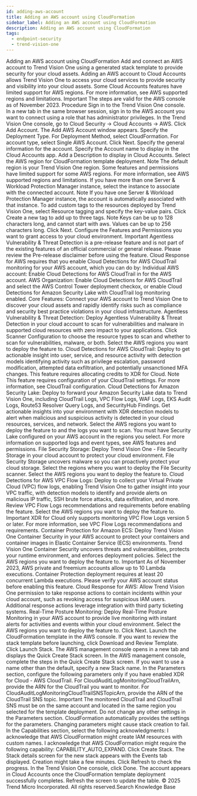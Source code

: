 ```yaml
---
id: adding-aws-account
title: Adding an AWS account using CloudFormation
sidebar_label: Adding an AWS account using CloudFormation
description: Adding an AWS account using CloudFormation
tags:
  - endpoint-security
  - trend-vision-one
---
```


 Adding an AWS account using CloudFormation Add and connect an AWS account to Trend Vision One using a generated stack template to provide security for your cloud assets. Adding an AWS account to Cloud Accounts allows Trend Vision One to access your cloud services to provide security and visibility into your cloud assets. Some Cloud Accounts features have limited support for AWS regions. For more information, see AWS supported regions and limitations. Important The steps are valid for the AWS console as of November 2023. Procedure Sign in to the Trend Vision One console. In a new tab in the same browser session, sign in to the AWS account you want to connect using a role that has administrator privileges. In the Trend Vision One console, go to Cloud Security → Cloud Accounts → AWS. Click Add Account. The Add AWS Account window appears. Specify the Deployment Type. For Deployment Method, select CloudFormation. For account type, select Single AWS Account. Click Next. Specify the general information for the account. Specify the Account name to display in the Cloud Accounts app. Add a Description to display in Cloud Accounts. Select the AWS region for CloudFormation template deployment. Note The default region is your Trend Vision One region. Some features and permissions have limited support for some AWS regions. For more information, see AWS supported regions and limitations. If you have more than one Server & Workload Protection Manager instance, select the instance to associate with the connected account. Note If you have one Server & Workload Protection Manager instance, the account is automatically associated with that instance. To add custom tags to the resources deployed by Trend Vision One, select Resource tagging and specify the key-value pairs. Click Create a new tag to add up to three tags. Note Keys can be up to 128 characters long, and cannot start with aws. Values can be up to 256 characters long. Click Next. Configure the Features and Permissions you want to grant access to your cloud environment. Important Agentless Vulnerability & Threat Detection is a pre-release feature and is not part of the existing features of an official commercial or general release. Please review the Pre-release disclaimer before using the feature. Cloud Response for AWS requires that you enable Cloud Detections for AWS CloudTrail monitoring for your AWS account, which you can do by: Individual AWS account: Enable Cloud Detections for AWS CloudTrail in for the AWS account. AWS Organization: Enable Cloud Detections for AWS CloudTrail and select the AWS Control Tower deployment checkox, or enable Cloud Detections for Amazon Security Lake with CloudTrail log monitoring enabled. Core Features: Connect your AWS account to Trend Vision One to discover your cloud assets and rapidly identify risks such as compliance and security best practice violations in your cloud infrastructure. Agentless Vulnerability & Threat Detection: Deploy Agentless Vulnerability & Threat Detection in your cloud account to scan for vulnerabilities and malware in supported cloud resources with zero impact to your applications. Click Scanner Configuration to choose the resource types to scan and whether to scan for vulnerabilities, malware, or both. Select the AWS regions you want to deploy the feature to. Cloud Detections for AWS CloudTrail: Deploy to get actionable insight into user, service, and resource activity with detection models identifying activity such as privilege escalation, password modification, attempted data exfiltration, and potentially unsanctioned MFA changes. This feature requires allocating credits to XDR for Cloud. Note This feature requires configuration of your CloudTrail settings. For more information, see CloudTrail configuration. Cloud Detections for Amazon Security Lake: Deploy to forward your Amazon Security Lake data to Trend Vision One, including CloudTrail Logs, VPC Flow Logs, WAF Logs, EKS Audit Logs, Route53 Resolver Query Logs, and SecurityHub Findings. Get actionable insights into your environment with XDR detection models to alert when malicious and suspicious activity is detected in your cloud resources, services, and network. Select the AWS regions you want to deploy the feature to and the logs you want to scan. You must have Security Lake configured on your AWS account in the regions you select. For more information on supported logs and event types, see AWS features and permissions. File Security Storage: Deploy Trend Vision One - File Security Storage in your cloud account to protect your cloud environment. File Security Storage uncovers malware so you can proactively protect your cloud storage. Select the regions where you want to deploy the File Security scanner. Select the AWS regions you want to deploy the feature to. Cloud Detections for AWS VPC Flow Logs: Deploy to collect your Virtual Private Cloud (VPC) flow logs, enabling Trend Vision One to gather insight into your VPC traffic, with detection models to identify and provide alerts on malicious IP traffic, SSH brute force attacks, data exfiltration, and more. Review VPC Flow Logs recommendations and requirements before enabling the feature. Select the AWS regions you want to deploy the feature to. Important XDR for Cloud only supports monitoring VPC Flow Logs version 5 or later. For more information, see VPC Flow Logs recommendations and requirements. Container Protection for Amazon ECS: Deploy Trend Vision One Container Security in your AWS account to protect your containers and container images in Elastic Container Service (ECS) environments. Trend Vision One Container Security uncovers threats and vulnerabilities, protects your runtime environment, and enforces deployment policies. Select the AWS regions you want to deploy the feature to. Important As of November 2023, AWS private and freemium accounts allow up to 10 Lambda executions. Container Protection deployment requires at least 20 concurrent Lambda executions. Please verify your AWS account status before enabling this feature. Cloud Response for AWS: Allow Trend Vision One permission to take response actions to contain incidents within your cloud account, such as revoking access for suspicious IAM users. Additional response actions leverage integration with third party ticketing systems. Real-Time Posture Monitoring: Deploy Real-Time Posture Monitoring in your AWS account to provide live monitoring with instant alerts for activities and events within your cloud environment. Select the AWS regions you want to deploy the feature to. Click Next. Launch the CloudFormation template in the AWS console. If you want to review the stack template before launching, click Download and Review Template. Click Launch Stack. The AWS management console opens in a new tab and displays the Quick Create Stack screen. In the AWS management console, complete the steps in the Quick Create Stack screen. If you want to use a name other than the default, specify a new Stack name. In the Parameters section, configure the following parameters only if you have enabled XDR for Cloud - AWS CloudTrail. For CloudAuditLogMonitoringCloudTrailArn, provide the ARN for the CloudTrail you want to monitor. For CloudAuditLogMonitoringCloudTrailSNSTopicArn, provide the ARN of the CloudTrail SNS topic. Important The monitored CloudTrail and CloudTrail SNS must be on the same account and located in the same region you selected for the template deployment. Do not change any other settings in the Parameters section. CloudFormation automatically provides the settings for the parameters. Changing parameters might cause stack creation to fail. In the Capabilities section, select the following acknowledgments: I acknowledge that AWS CloudFormation might create IAM resources with custom names. I acknowledge that AWS CloudFormation might require the following capability: CAPABILITY_AUTO_EXPAND. Click Create Stack. The Stack details screen for the new stack appears with the Events tab displayed. Creation might take a few minutes. Click Refresh to check the progress. In the Trend Vision One console, click Done. The account appears in Cloud Accounts once the CloudFormation template deployment successfully completes. Refresh the screen to update the table. © 2025 Trend Micro Incorporated. All rights reserved.Search Knowledge Base